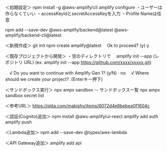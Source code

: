 ＜初期設定＞
npm install -g @aws-amplify/cli
amplify configure
・ユーザーは作らなくていい
・accessKeyIdとsecretAccessKeyを入力
・Profile Nameは任意

npm add --save-dev @aws-amplify/backend@latest @aws-amplify/backend-cli@latest

＜新規作成＞
git init
npm create amplify@latest
　Ok to proceed? (y) y

＜既存プロジェクトから開発＞
・空のディレクトリで
　amplify init --app (レポジトリ URL)
  (ex. amplify init --app https://github.com/xxxx/xxxxx.git)

　√ Do you want to continue with Amplify Gen 1? (y/N) · no
　√ Where should we create your project? .(Enterキー押下)

＜サンドボックス実行＞
npx ampx sandbox
-- サンドボックス一覧
npx ampx sandbox secret list



＜参考URL＞
https://qiita.com/makishy/items/6072d4e8bebea0f1604c



＜認証(Cognito)追加＞
npm install @aws-amplify/ui-react
amplify add auth
amplify push

＜Lambda追加＞
npm add --save-dev @types/aws-lambda



＜API Gateway追加＞
amplify add api

